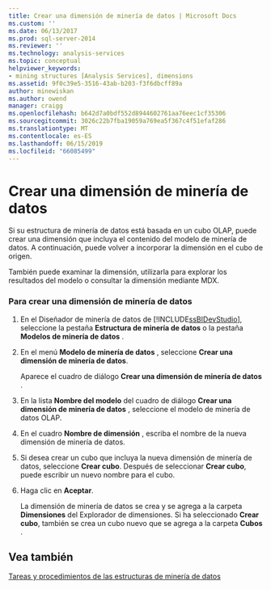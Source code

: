 ```yaml
---
title: Crear una dimensión de minería de datos | Microsoft Docs
ms.custom: ''
ms.date: 06/13/2017
ms.prod: sql-server-2014
ms.reviewer: ''
ms.technology: analysis-services
ms.topic: conceptual
helpviewer_keywords:
- mining structures [Analysis Services], dimensions
ms.assetid: 9f0c39e5-3516-43ab-b203-f3f6dbcff89a
author: minewiskan
ms.author: owend
manager: craigg
ms.openlocfilehash: b642d7a0bdf552d8944602761aa76eec1cf35306
ms.sourcegitcommit: 3026c22b7fba19059a769ea5f367c4f51efaf286
ms.translationtype: MT
ms.contentlocale: es-ES
ms.lasthandoff: 06/15/2019
ms.locfileid: "66085499"
---
```

# <a name="create-a-data-mining-dimension"></a>Crear una dimensión de minería de datos
  Si su estructura de minería de datos está basada en un cubo OLAP, puede crear una dimensión que incluya el contenido del modelo de minería de datos. A continuación, puede volver a incorporar la dimensión en el cubo de origen.  
  
 También puede examinar la dimensión, utilizarla para explorar los resultados del modelo o consultar la dimensión mediante MDX.  
  
### <a name="to-create-a-data-mining-dimension"></a>Para crear una dimensión de minería de datos  
  
1.  En el Diseñador de minería de datos de [!INCLUDE[ssBIDevStudio](../../includes/ssbidevstudio-md.md)], seleccione la pestaña **Estructura de minería de datos** o la pestaña **Modelos de minería de datos** .  
  
2.  En el menú **Modelo de minería de datos** , seleccione **Crear una dimensión de minería de datos**.  
  
     Aparece el cuadro de diálogo **Crear una dimensión de minería de datos** .  
  
3.  En la lista **Nombre del modelo** del cuadro de diálogo **Crear una dimensión de minería de datos** , seleccione el modelo de minería de datos OLAP.  
  
4.  En el cuadro **Nombre de dimensión** , escriba el nombre de la nueva dimensión de minería de datos.  
  
5.  Si desea crear un cubo que incluya la nueva dimensión de minería de datos, seleccione **Crear cubo**. Después de seleccionar **Crear cubo**, puede escribir un nuevo nombre para el cubo.  
  
6.  Haga clic en **Aceptar**.  
  
     La dimensión de minería de datos se crea y se agrega a la carpeta **Dimensiones** del Explorador de dimensiones. Si ha seleccionado **Crear cubo**, también se crea un cubo nuevo que se agrega a la carpeta **Cubos** .  
  
## <a name="see-also"></a>Vea también  
 [Tareas y procedimientos de las estructuras de minería de datos](mining-structure-tasks-and-how-tos.md)  
  
  
